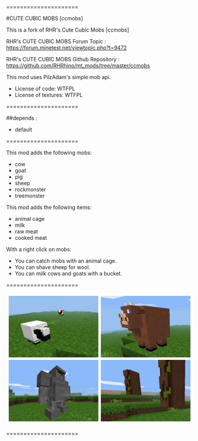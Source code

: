 =====================

#CUTE CUBIC MOBS [ccmobs]

This is a fork of RHR's Cute Cubic Mobs [ccmobs]

RHR's CUTE CUBIC MOBS Forum Topic :
https://forum.minetest.net/viewtopic.php?t=9472

RHR's CUTE CUBIC MOBS Github Repository :
https://github.com/RHRhino/mt_mods/tree/master/ccmobs

This mod uses PilzAdam's simple mob api.

- License of code: WTFPL
- License of textures: WTFPL

=====================

##depends :
- default

=====================

This mod adds the following mobs:
- cow
- goat
- pig
- sheep
- rockmonster
- treemonster

This mod adds the following items:
- animal cage
- milk
- raw meat
- cooked meat

With a right click on mobs:
- You can catch mobs with an animal cage.
- You can shave sheep for wool.
- You can milk cows and goats with a bucket.

=====================

![Preview](https://raw.githubusercontent.com/Napiophelios/ccmobs/master/preview.png)

=====================
